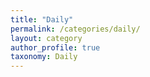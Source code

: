 ```yaml
---
title: "Daily"
permalink: /categories/daily/
layout: category
author_profile: true
taxonomy: Daily
---
```


